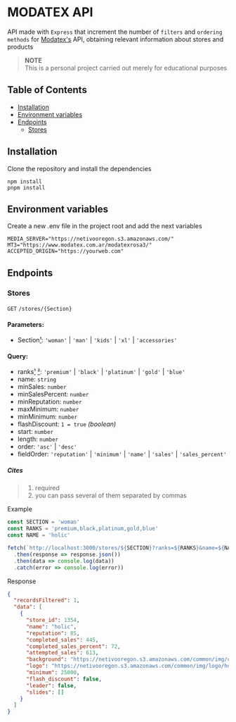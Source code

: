 # MODATEX API

API made with `Express` that increment the number of `filters` and `ordering methods` for [Modatex's](https://www.modatex.com.ar) API, obtaining relevant information about stores and products

> **NOTE**  
> This is a personal project carried out merely for educational purposes

## Table of Contents

- [Installation](#installation)
- [Environment variables](#environment-variables)
- [Endpoints](#endpoints)
  - [Stores](#stores)

## Installation

Clone the repository and install the dependencies

```
npm install
pnpm install
```

## Environment variables

Create a new .env file in the project root and add the next variables

```
MEDIA_SERVER="https://netivooregon.s3.amazonaws.com/"
MT3="https://www.modatex.com.ar/modatexrosa3/"
ACCEPTED_ORIGIN="https://yourweb.com"
```

## Endpoints

### Stores

`GET` `/stores/{Section}`

#### Parameters:

- Section[¹](#cites): `'woman'` | `'man'` | `'kids'` | `'xl'` | `'accessories'`

#### Query:

- ranks[¹](#cites) [²](#cites): `'premium'` | `'black'` | `'platinum'` | `'gold'` | `'blue'`
- name: `string`
- minSales: `number`
- minSalesPercent: `number`
- minReputation: `number`
- maxMinimum: `number`
- minMinimum: `number`
- flashDiscount: `1 = true` _(boolean)_
- start: `number`
- length: `number`
- order: `'asc'` | `'desc'`
- fieldOrder: `'reputation'` | `'minimum'` | `'name'` | `'sales'` | `'sales_percent'`

##### Cites

> 1. required
> 2. you can pass several of them separated by commas

Example

```js
const SECTION = 'woman'
const RANKS = 'premium,black,platinum,gold,blue'
const NAME = 'holic'

fetch(`http://localhost:3000/stores/${SECTION}?ranks=${RANKS}&name=${NAME}`)
  .then(response => response.json())
  .then(data => console.log(data))
  .catch(error => console.log(error))
```

Response
```json
{
  "recordsFiltered": 1,
  "data": [
    {
      "store_id": 1354,
      "name": "holic",
      "reputation": 85,
      "completed_sales": 445,
      "completed_sales_percent": 72,
      "attempted_sales": 613,
      "background": "https://netivooregon.s3.amazonaws.com/common/img/cover/holic_1693247988_woman_black.webp",
      "logo": "https://netivooregon.s3.amazonaws.com/common/img/logo/holic_1547479126.webp",
      "minimum": 25000,
      "flash_discount": false,
      "leader": false,
      "slides": []
    }
  ]
}
```
